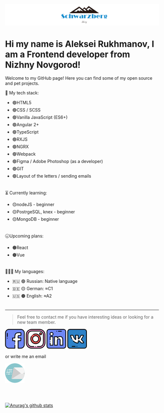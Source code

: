 [![logo](https://github.com/Schwarzberg-A/Schwarzberg-A/blob/main/img/Sberg2.png)](https://github.com/Schwarzberg-A)   
# Hi my name is **Aleksei Rukhmanov**, I am a Frontend developer from Nizhny Novgorod!

Welcome to my GitHub page! Here you can find some of my open source and pet projects.


💪 My tech stack:
* 🟢HTML5
* 🟢CSS / SCSS
* 🟢Vanilla JavaScript (ES6+)
* 🟢Angular 2+
* 🟢TypeScript
* 🟢RXJS
* 🟢NGRX
* 🟢Webpack
* 🟢Figma / Adobe Photoshop (as a developer)
* 🟢GIT 
* 🟢Layout of the letters / sending emails
<br/><br/>


<!-----------------more-------------------------->


⏳ Currently learning:
* 🟡nodeJS - beginner
* 🟡PostrgeSQL, knex - beginner 
* 🟡MongoDB - beginner
<br/><br/>

🕣Upcoming plans:
* 🟠React
* 🟠Vue 
<br/><br/>

👨💬👦 My languages:
* 🇷🇺 🟢 Russian: Native language
* 🇩🇪 🟡 German: ≈C1
* 🇺🇸 🟠 English: ≈A2
<br/><br/>
-------------------------

>Feel free to contact me if you have interesting ideas or looking for a new team member.


[![facebook](https://github.com/Schwarzberg-A/Schwarzberg-A/blob/main/img/facebook.png)](https://www.facebook.com/profile.php?id=100022285489839)
[![instagram](https://github.com/Schwarzberg-A/Schwarzberg-A/blob/main/img/instagram.png)](https://www.instagram.com/aleksei.rukhmanov/)
[![linkedin](https://github.com/Schwarzberg-A/Schwarzberg-A/blob/main/img/linkedin.png)](https://www.linkedin.com/in/aleksei-rukhmanov-77aba7203)
[![vk](https://github.com/Schwarzberg-A/Schwarzberg-A/blob/main/img/vk.png)](https://vk.com/mickjay)


or write me an email

[![Email](https://github.com/Schwarzberg-A/Schwarzberg-A/blob/main/img/send.png)](mailto:aleksei.rukhmanov@gmx.de)

<br/><br/>

[![Anurag's github stats](https://github-readme-stats.vercel.app/api?username=Schwarzberg-A&show_icons=true&theme=tokyonight)](https://github.com/anuraghazra/github-readme-stats)

 
